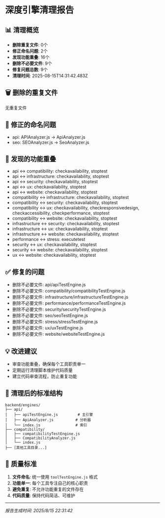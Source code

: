 # 深度引擎清理报告

## 📊 清理概览

- **删除重复文件**: 0个
- **修正命名问题**: 2个
- **发现功能重叠**: 16个
- **删除不必要文件**: 9个
- **修复问题总数**: 9个
- **清理时间**: 2025-08-15T14:31:42.483Z

## 🗑️ 删除的重复文件

无重复文件

## 📝 修正的命名问题

- api: APIAnalyzer.js -> ApiAnalyzer.js
- seo: SEOAnalyzer.js -> SeoAnalyzer.js

## 🔄 发现的功能重叠

- api ↔ compatibility: checkavailability, stoptest
- api ↔ infrastructure: checkavailability, stoptest
- api ↔ security: checkavailability, stoptest
- api ↔ ux: checkavailability, stoptest
- api ↔ website: checkavailability, stoptest
- compatibility ↔ infrastructure: checkavailability, stoptest
- compatibility ↔ security: checkavailability, stoptest
- compatibility ↔ ux: checkavailability, checkresponsivedesign, checkaccessibility, checkperformance, stoptest
- compatibility ↔ website: checkavailability, stoptest
- infrastructure ↔ security: checkavailability, stoptest
- infrastructure ↔ ux: checkavailability, stoptest
- infrastructure ↔ website: checkavailability, stoptest
- performance ↔ stress: executetest
- security ↔ ux: checkavailability, stoptest
- security ↔ website: checkavailability, stoptest
- ux ↔ website: checkavailability, stoptest

## ✅ 修复的问题

- 删除不必要文件: api/apiTestEngine.js
- 删除不必要文件: compatibility/compatibilityTestEngine.js
- 删除不必要文件: infrastructure/infrastructureTestEngine.js
- 删除不必要文件: performance/performanceTestEngine.js
- 删除不必要文件: security/securityTestEngine.js
- 删除不必要文件: seo/seoTestEngine.js
- 删除不必要文件: stress/stressTestEngine.js
- 删除不必要文件: ux/uxTestEngine.js
- 删除不必要文件: website/websiteTestEngine.js

## 💡 改进建议

- 审查功能重叠，确保每个工具职责单一
- 定期运行清理脚本维护代码质量
- 建立代码审查流程，防止重复功能

## 📁 清理后的标准结构

```
backend/engines/
├── api/
│   ├── apiTestEngine.js         # 主引擎
│   ├── ApiAnalyzer.js          # 分析器
│   └── index.js                # 索引
├── compatibility/
│   ├── compatibilityTestEngine.js
│   ├── CompatibilityAnalyzer.js
│   └── index.js
├── [其他工具目录...]
```

## 🎯 质量标准

1. **文件命名**: 统一使用 `toolTestEngine.js` 格式
2. **功能单一**: 每个工具专注自己的核心职责
3. **避免重复**: 不允许功能重复的文件存在
4. **代码质量**: 保持代码简洁、可维护

---
*报告生成时间: 2025/8/15 22:31:42*